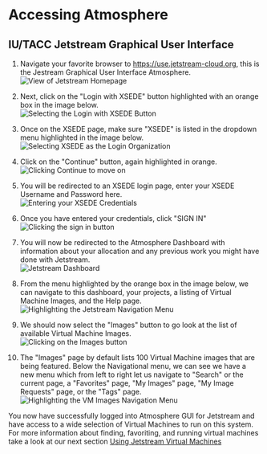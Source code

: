 # Accessing Atmosphere
## IU/TACC Jetstream Graphical User Interface

1. Navigate your favorite browser to https://use.jetstream-cloud.org, this is the Jestream Graphical User Interface Atmosphere.   
![View of Jetstream Homepage](./screenshots/jetstream-homepage.png "Jetstream Homepage")

2. Next, click on the "Login with XSEDE" button highlighted with an orange box in the image below.   
![Selecting the Login with XSEDE Button](./screenshots/select-xsede-login.png "Highlighting the Login with XSEDE button")   

3. Once on the XSEDE page, make sure "XSEDE" is listed in the dropdown menu highlighted in the image below.   
![Selecting XSEDE as the Login Organization](./screenshots/logging-in-with-xsede-1.png "Make sure XSEDE is selected as the organization")   

4. Click on the "Continue" button, again highlighted in orange.   
![Clicking Continue to move on](./screenshots/logging-in-with-xsede-2.png "Click continue to move on")

5. You will be redirected to an XSEDE login page, enter your XSEDE Username and Password here.   
![Entering your XSEDE Credentials](./screenshots/logging-in-with-xsede-3.png "Enter your XSEDE credentials in the fields provided")

6. Once you have entered your credentials, click "SIGN IN"   
![Clicking the sign in button](./screenshots/logging-in-with-xsede-4.png "Click the sign in button shown")

7. You will now be redirected to the Atmosphere Dashboard with information about your allocation and any previous work you might have done with Jetstream.   
![Jetstream Dashboard](./screenshots/atmosphere-dashboard-logged-in.png "View of the Jetstream Dashboard in Atmosphere")

8. From the menu highlighted by the orange box in the image below, we can navigate to this dashboard, your projects, a listing of Virtual Machine Images, and the Help page.   
![Highlighting the Jetstream Navigation Menu](./screenshots/atmosphere-nav-menu.png "Highlighting the navigation menu, from left to right Dashboard, Projects, Images, and Help")

9. We should now select the "Images" button to go look at the list of available Virtual Machine Images.   
![Clicking on the Images button](./screenshots/select-images.png "Click on the Images button")

10. The "Images" page by default lists 100 Virtual Machine images that are being featured. Below the Navigational menu, we can see we have a new menu which from left to right let us navigate to "Search" or the current page, a "Favorites" page, "My Images" page, "My Image Requests" page, or the "Tags" page.   
![Highlighting the VM Images Navigation Menu](./screenshots/vm-images-nav-menu.png "highlighting the VM Images navigation menu, from left to right Search, Favorites, My Images, My Image Requests, Tags.")

You now have successfully logged into Atmosphere GUI for Jetstream and have access to a wide selection of Virtual Machines to run on this system. For more information about finding, favoriting, and running virtual machines take a look at our next section [Using Jetstream Virtual Machines](./using-jetstream-virtual-machines.md)
